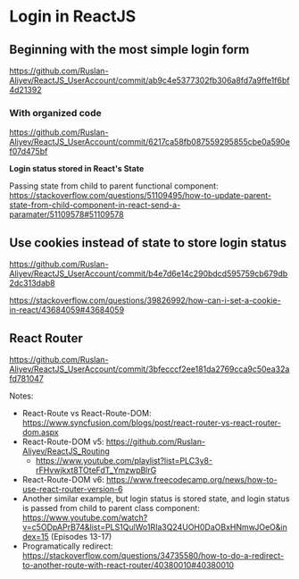 # Login in ReactJS

## Beginning with the most simple login form

https://github.com/Ruslan-Aliyev/ReactJS_UserAccount/commit/ab9c4e5377302fb306a8fd7a9ffe1f6bf4d21392

### With organized code

https://github.com/Ruslan-Aliyev/ReactJS_UserAccount/commit/6217ca58fb087559295855cbe0a590ef07d475bf

**Login status stored in React's State**

Passing state from child to parent functional component: https://stackoverflow.com/questions/51109495/how-to-update-parent-state-from-child-component-in-react-send-a-paramater/51109578#51109578

## Use cookies instead of state to store login status

https://github.com/Ruslan-Aliyev/ReactJS_UserAccount/commit/b4e7d6e14c290bdcd595759cb679db2dc313dab8

https://stackoverflow.com/questions/39826992/how-can-i-set-a-cookie-in-react/43684059#43684059

## React Router

https://github.com/Ruslan-Aliyev/ReactJS_UserAccount/commit/3bfecccf2ee181da2769cca9c50ea32afd781047

Notes:
- React-Route vs React-Route-DOM: https://www.syncfusion.com/blogs/post/react-router-vs-react-router-dom.aspx
- React-Route-DOM v5: https://github.com/Ruslan-Aliyev/ReactJS_Routing
	- https://www.youtube.com/playlist?list=PLC3y8-rFHvwjkxt8TOteFdT_YmzwpBlrG
- React-Route-DOM v6: https://www.freecodecamp.org/news/how-to-use-react-router-version-6
- Another similar example, but login status is stored state, and login status is passed from child to parent class component: https://www.youtube.com/watch?v=c5ODpAPrB74&list=PLS1QulWo1RIa3Q24UOH0DaOBxHNmwJOeO&index=15 (Episodes 13-17)
- Programatically redirect: https://stackoverflow.com/questions/34735580/how-to-do-a-redirect-to-another-route-with-react-router/40380010#40380010
